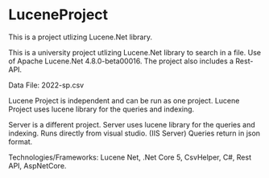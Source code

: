# LuceneProject
This is a project utlizing Lucene.Net library.

This is a university project utlizing Lucene.Net library to search in a file. Use of Apache Lucene.Net 4.8.0-beta00016. The project also includes a Rest-API.

Data File: 2022-sp.csv

Lucene Project is independent and can be run as one project.
Lucene Project uses lucene library for the queries and indexing.

Server is a different project.
Server uses lucene library for the queries and indexing.
Runs directly from visual studio. (IIS Server)
Queries return in json format.

Technologies/Frameworks: Lucene Net, .Net Core 5, CsvHelper, C#, Rest API, AspNetCore.
